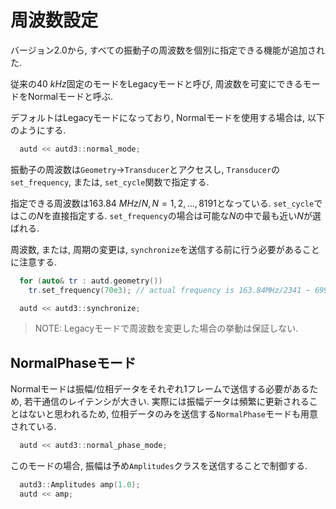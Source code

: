 # 周波数設定

バージョン2.0から, すべての振動子の周波数を個別に指定できる機能が追加された.

従来の$\SI{40}{kHz}$固定のモードをLegacyモードと呼び, 周波数を可変にできるモードをNormalモードと呼ぶ.

デフォルトはLegacyモードになっており, Normalモードを使用する場合は, 以下のようにする.

```cpp
  autd << autd3::normal_mode;
```

振動子の周波数は`Geometry`→`Transducer`とアクセスし, `Transducer`の`set_frequency`, または, `set_cycle`関数で指定する.

指定できる周波数は$\SI{163.84}{MHz}/N, N=1,2,...,8191$となっている.
`set_cycle`ではこの$N$を直接指定する. 
`set_frequency`の場合は可能な$N$の中で最も近い$N$が選ばれる.

周波数, または, 周期の変更は, `synchronize`を送信する前に行う必要があることに注意する.

```cpp
  for (auto& tr : autd.geometry())
    tr.set_frequency(70e3); // actual frequency is 163.84MHz/2341 ~ 69987 Hz

  autd << autd3::synchronize;
```

> NOTE: Legacyモードで周波数を変更した場合の挙動は保証しない.

## NormalPhaseモード

Normalモードは振幅/位相データをそれぞれ1フレームで送信する必要があるため, 若干通信のレイテンシが大きい.
実際には振幅データは頻繁に更新されることはないと思われるため, 位相データのみを送信する`NormalPhase`モードも用意されている.

```cpp
  autd << autd3::normal_phase_mode;
```

このモードの場合, 振幅は予め`Amplitudes`クラスを送信することで制御する.

```cpp
  autd3::Amplitudes amp(1.0);
  autd << amp;
```
